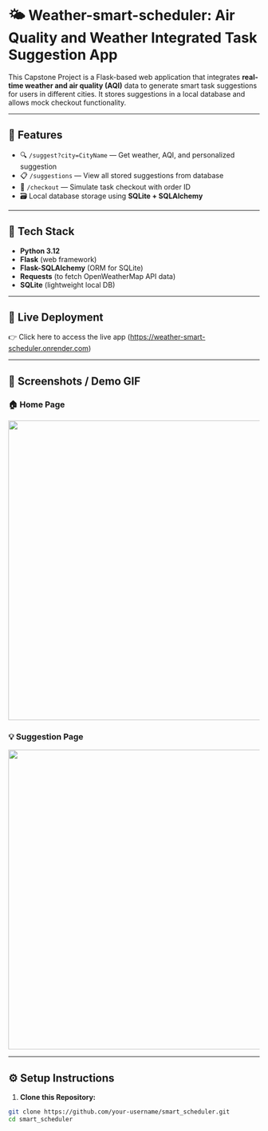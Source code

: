 
# 🌤️ Weather-smart-scheduler: Air Quality and Weather Integrated Task Suggestion App

This Capstone Project is a Flask-based web application that integrates **real-time weather and air quality (AQI)** data to generate smart task suggestions for users in different cities. It stores suggestions in a local database and allows mock checkout functionality.

---

## 🚀 Features

- 🔍 `/suggest?city=CityName` — Get weather, AQI, and personalized suggestion
- 📋 `/suggestions` — View all stored suggestions from database
- 🛒 `/checkout` — Simulate task checkout with order ID
- 🗃️ Local database storage using **SQLite + SQLAlchemy**

---

## 🧠 Tech Stack

- **Python 3.12**
- **Flask** (web framework)
- **Flask-SQLAlchemy** (ORM for SQLite)
- **Requests** (to fetch OpenWeatherMap API data)
- **SQLite** (lightweight local DB)

---

## 🚀 Live Deployment
👉 Click here to access the live app
(https://weather-smart-scheduler.onrender.com)

---

## 📸 Screenshots / Demo GIF

### 🏠 Home Page
<p align="center">
  <img src="https://github.com/user-attachments/assets/80779b21-a3d5-4faa-a8e9-517483b08285" width="600"/>
</p>

### 💡 Suggestion Page
<p align="center">
  <img src="https://github.com/user-attachments/assets/152d2af7-f17c-4148-bec0-1bfd9a864852" width="600"/>
</p>


---

## ⚙️ Setup Instructions

1. **Clone this Repository:**

```bash
git clone https://github.com/your-username/smart_scheduler.git
cd smart_scheduler




